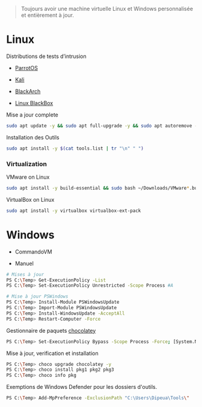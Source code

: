 
> Toujours avoir une machine virtuelle Linux et Windows personnalisée et entièrement à jour.

# Linux

Distributions de tests d’intrusion 

- [ParrotOS](https://www.parrotsec.org/)

- [Kali](https://www.kali.org/)

- [BlackArch](https://blackarch.org/)

- [Linux BlackBox](https://linux.backbox.org)


Mise a jour complete

```sh
sudo apt update -y && sudo apt full-upgrade -y && sudo apt autoremove -y && sudo apt autoclean -y
```

Installation des Outils

```sh
sudo apt install -y $(cat tools.list | tr "\n" " ")
```

### Virtualization

VMware on Linux

```sh
sudo apt install -y build-essential && sudo bash ~/Downloads/VMware*.bundle
```

VirtualBox on Linux

```sh
sudo apt install -y virtualbox virtualbox-ext-pack
```

# Windows

- CommandoVM

- Manuel

```sh
# Mises à jour 
PS C:\Temp> Get-ExecutionPolicy -List
PS C:\Temp> Set-ExecutionPolicy Unrestricted -Scope Process #A

# Mise à jour PSWindows
PS C:\Temp> Install-Module PSWindowsUpdate
PS C:\Temp> Import-Module PSWindowsUpdate
PS C:\Temp> Install-WindowsUpdate -AcceptAll  
PS C:\Temp> Restart-Computer -Force
```

Gestionnaire de paquets [chocolatey](https://docs.chocolatey.org/en-us/choco/commands/install)


```sh
PS C:\Temp> Set-ExecutionPolicy Bypass -Scope Process -Force; [System.Net.ServicePointManager]::SecurityProtocol = [System.Net.ServicePointManager]::SecurityProtocol -bor 3072; iex ((New-Object System.Net.WebClient).DownloadString('https://chocolatey.org/install.ps1'))
```

Mise à jour, verification et installation

```sh
PS C:\Temp> choco upgrade chocolatey -y 
PS C:\Temp> choco install pkg1 pkg2 pkg3 
PS C:\Temp> choco info pkg 
```

Exemptions de Windows Defender pour les dossiers d'outils.

```sh
PS C:\Temp> Add-MpPreference -ExclusionPath "C:\Users\Dipeua\Tools\"
```